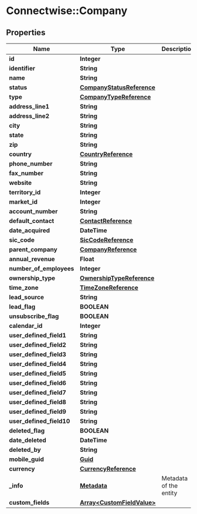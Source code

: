 # Connectwise::Company

## Properties
Name | Type | Description | Notes
------------ | ------------- | ------------- | -------------
**id** | **Integer** |  | [optional] 
**identifier** | **String** |  | 
**name** | **String** |  | 
**status** | [**CompanyStatusReference**](CompanyStatusReference.md) |  | 
**type** | [**CompanyTypeReference**](CompanyTypeReference.md) |  | 
**address_line1** | **String** |  | 
**address_line2** | **String** |  | [optional] 
**city** | **String** |  | [optional] 
**state** | **String** |  | [optional] 
**zip** | **String** |  | [optional] 
**country** | [**CountryReference**](CountryReference.md) |  | [optional] 
**phone_number** | **String** |  | [optional] 
**fax_number** | **String** |  | [optional] 
**website** | **String** |  | [optional] 
**territory_id** | **Integer** |  | [optional] 
**market_id** | **Integer** |  | [optional] 
**account_number** | **String** |  | [optional] 
**default_contact** | [**ContactReference**](ContactReference.md) |  | [optional] 
**date_acquired** | **DateTime** |  | [optional] 
**sic_code** | [**SicCodeReference**](SicCodeReference.md) |  | [optional] 
**parent_company** | [**CompanyReference**](CompanyReference.md) |  | [optional] 
**annual_revenue** | **Float** |  | [optional] 
**number_of_employees** | **Integer** |  | [optional] 
**ownership_type** | [**OwnershipTypeReference**](OwnershipTypeReference.md) |  | [optional] 
**time_zone** | [**TimeZoneReference**](TimeZoneReference.md) |  | [optional] 
**lead_source** | **String** |  | [optional] 
**lead_flag** | **BOOLEAN** |  | [optional] 
**unsubscribe_flag** | **BOOLEAN** |  | [optional] 
**calendar_id** | **Integer** |  | [optional] 
**user_defined_field1** | **String** |  | [optional] 
**user_defined_field2** | **String** |  | [optional] 
**user_defined_field3** | **String** |  | [optional] 
**user_defined_field4** | **String** |  | [optional] 
**user_defined_field5** | **String** |  | [optional] 
**user_defined_field6** | **String** |  | [optional] 
**user_defined_field7** | **String** |  | [optional] 
**user_defined_field8** | **String** |  | [optional] 
**user_defined_field9** | **String** |  | [optional] 
**user_defined_field10** | **String** |  | [optional] 
**deleted_flag** | **BOOLEAN** |  | [optional] 
**date_deleted** | **DateTime** |  | [optional] 
**deleted_by** | **String** |  | [optional] 
**mobile_guid** | [**Guid**](Guid.md) |  | [optional] 
**currency** | [**CurrencyReference**](CurrencyReference.md) |  | [optional] 
**_info** | [**Metadata**](Metadata.md) | Metadata of the entity | [optional] 
**custom_fields** | [**Array&lt;CustomFieldValue&gt;**](CustomFieldValue.md) |  | [optional] 


